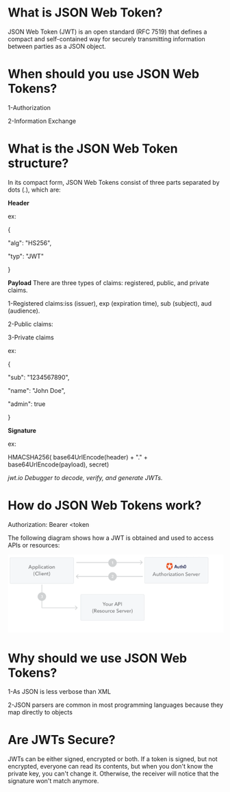 # What is JSON Web Token?
JSON Web Token (JWT) is an open standard (RFC 7519) that defines a compact and self-contained way for securely transmitting information between parties as a JSON object.


# When should you use JSON Web Tokens?

1-Authorization

2-Information Exchange

# What is the JSON Web Token structure?

In its compact form, JSON Web Tokens consist of three parts separated by dots (.), which are:

**Header**

ex:

{

  "alg": "HS256",

  "typ": "JWT"

}

**Payload**
There are three types of claims: registered, public, and private claims.

1-Registered claims:iss (issuer), exp (expiration time), sub (subject), aud (audience).

2-Public claims:

3-Private claims

ex:

{

  "sub": "1234567890",

  "name": "John Doe",

  "admin": true

}

**Signature**

ex:

HMACSHA256(
  base64UrlEncode(header) + "." +
  base64UrlEncode(payload),
  secret)

 *jwt.io Debugger to decode, verify, and generate JWTs.*


 # How do JSON Web Tokens work?

 Authorization: Bearer <token

 The following diagram shows how a JWT is obtained and used to access APIs or resources:

 ![](./image/Screenshot%20(199).png)

 # Why should we use JSON Web Tokens?

 1-As JSON is less verbose than XML

 2-JSON parsers are common in most programming languages because they map directly to objects



# Are JWTs Secure?

JWTs can be either signed, encrypted or both. If a token is signed, but not encrypted, everyone can read its contents, but when you don't know the private key, you can't change it. Otherwise, the receiver will notice that the signature won't match anymore.